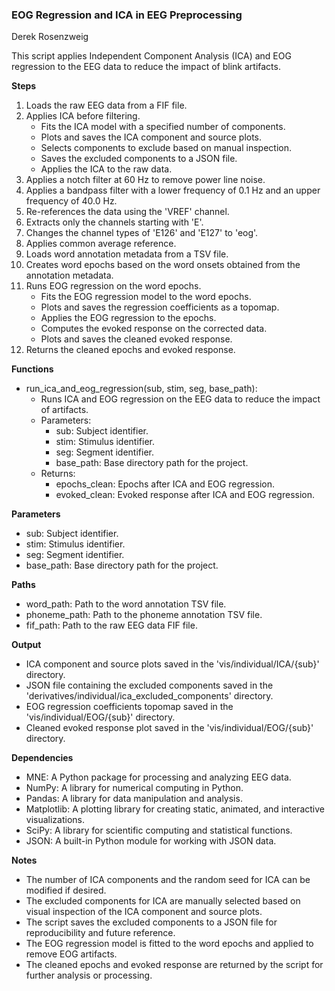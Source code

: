 ### EOG Regression and ICA in EEG Preprocessing
Derek Rosenzweig



This script applies Independent Component Analysis (ICA) and EOG regression to the EEG data
to reduce the impact of blink artifacts.

**Steps**

1. Loads the raw EEG data from a FIF file.
2. Applies ICA before filtering.
   - Fits the ICA model with a specified number of components.
   - Plots and saves the ICA component and source plots.
   - Selects components to exclude based on manual inspection.
   - Saves the excluded components to a JSON file.
   - Applies the ICA to the raw data.
3. Applies a notch filter at 60 Hz to remove power line noise.
4. Applies a bandpass filter with a lower frequency of 0.1 Hz and an upper frequency of 40.0 Hz.
5. Re-references the data using the 'VREF' channel.
6. Extracts only the channels starting with 'E'.
7. Changes the channel types of 'E126' and 'E127' to 'eog'.
8. Applies common average reference.
9. Loads word annotation metadata from a TSV file.
10. Creates word epochs based on the word onsets obtained from the annotation metadata.
11. Runs EOG regression on the word epochs.
    - Fits the EOG regression model to the word epochs.
    - Plots and saves the regression coefficients as a topomap.
    - Applies the EOG regression to the epochs.
    - Computes the evoked response on the corrected data.
    - Plots and saves the cleaned evoked response.
12. Returns the cleaned epochs and evoked response.

**Functions**

- run_ica_and_eog_regression(sub, stim, seg, base_path):
  - Runs ICA and EOG regression on the EEG data to reduce the impact of artifacts.
  - Parameters:
    - sub: Subject identifier.
    - stim: Stimulus identifier.
    - seg: Segment identifier.
    - base_path: Base directory path for the project.
  - Returns:
    - epochs_clean: Epochs after ICA and EOG regression.
    - evoked_clean: Evoked response after ICA and EOG regression.

**Parameters**

- sub: Subject identifier.
- stim: Stimulus identifier.
- seg: Segment identifier.
- base_path: Base directory path for the project.

**Paths**

- word_path: Path to the word annotation TSV file.
- phoneme_path: Path to the phoneme annotation TSV file.
- fif_path: Path to the raw EEG data FIF file.

**Output**

- ICA component and source plots saved in the 'vis/individual/ICA/{sub}' directory.
- JSON file containing the excluded components saved in the 'derivatives/individual/ica_excluded_components' directory.
- EOG regression coefficients topomap saved in the 'vis/individual/EOG/{sub}' directory.
- Cleaned evoked response plot saved in the 'vis/individual/EOG/{sub}' directory.

**Dependencies**

- MNE: A Python package for processing and analyzing EEG data.
- NumPy: A library for numerical computing in Python.
- Pandas: A library for data manipulation and analysis.
- Matplotlib: A plotting library for creating static, animated, and interactive visualizations.
- SciPy: A library for scientific computing and statistical functions.
- JSON: A built-in Python module for working with JSON data.

**Notes**

- The number of ICA components and the random seed for ICA can be modified if desired.
- The excluded components for ICA are manually selected based on visual inspection of the ICA component and source plots.
- The script saves the excluded components to a JSON file for reproducibility and future reference.
- The EOG regression model is fitted to the word epochs and applied to remove EOG artifacts.
- The cleaned epochs and evoked response are returned by the script for further analysis or processing.
